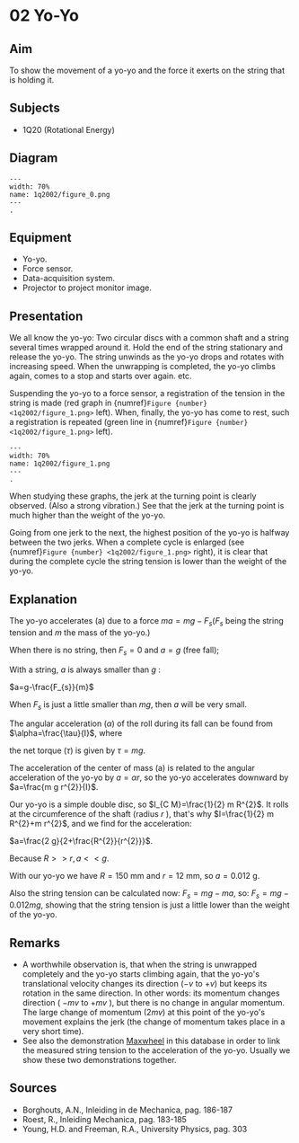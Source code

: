 # 02 Yo-Yo 
    
  
## Aim   
 To show the movement of a yo-yo and the force it exerts on the string that is holding it.   
  
## Subjects   
* 1Q20 (Rotational Energy)   

## Diagram
   
```{figure} figures/figure_0.png  
---  
width: 70%  
name: 1q2002/figure_0.png  
---  
. 
```
     
  
## Equipment   
 *  Yo-yo. 
 *  Force sensor. 
 *  Data-acquisition system. 
 *  Projector to project monitor image.
     
  
## Presentation   
We all know the yo-yo: Two circular discs with a common shaft and a string several times wrapped around it. Hold the end of the string stationary and release the yo-yo. The string unwinds as the yo-yo drops and rotates with increasing speed. When the unwrapping is completed, the yo-yo climbs again, comes to a stop and starts over again. etc.

Suspending the yo-yo to a force sensor, a registration of the tension in the string is made (red graph in {numref}`Figure {number} <1q2002/figure_1.png>` left). When, finally, the yo-yo has come to rest, such a registration is repeated (green line in {numref}`Figure {number} <1q2002/figure_1.png>` left).

```{figure} figures/figure_1.png  
---  
width: 70%  
name: 1q2002/figure_1.png  
---  
. 
```

When studying these graphs, the jerk at the turning point is clearly observed. (Also a strong vibration.) See that the jerk at the turning point is much higher than the weight of the yo-yo.

Going from one jerk to the next, the highest position of the yo-yo is halfway between the two jerks. When a complete cycle is enlarged (see {numref}`Figure {number} <1q2002/figure_1.png>` right), it is clear that during the complete cycle the string tension is lower than the weight of the yo-yo.       
  
## Explanation   
The yo-yo accelerates (a) due to a force $m a=m g-F_{s}\left(F_{s}\right.$ being the string tension and $m$ the mass of the yo-yo.)

When there is no string, then $F_{s}=0$ and $a=g$ (free fall);

With a string, $a$ is always smaller than $g$ :

$a=g-\frac{F_{s}}{m}$

When $F_{s}$ is just a little smaller than $m g$, then $a$ will be very small.

The angular acceleration $(\alpha)$ of the roll during its fall can be found from $\alpha=\frac{\tau}{I}$, where

the net torque $(\tau)$ is given by $\tau=m g$.

The acceleration of the center of mass (a) is related to the angular acceleration of the yo-yo by $a=\alpha r$, so the yo-yo accelerates downward by $a=\frac{m g r^{2}}{I}$.

Our yo-yo is a simple double disc, so $I_{C M}=\frac{1}{2} m R^{2}$. It rolls at the circumference of the shaft (radius $r$ ), that's why $I=\frac{1}{2} m R^{2}+m r^{2}$, and we find for the acceleration:

$a=\frac{2 g}{2+\frac{R^{2}}{r^{2}}}$.

Because $R>>r, a<<g$.

With our yo-yo we have $R=150 \mathrm{~mm}$ and $r=12 \mathrm{~mm}$, so $a=0.012 \mathrm{~g}$.

Also the string tension can be calculated now: $F_{s}=m g-m a$, so: $F_{s}=m g-0.012 m g$, showing that the string tension is just a little lower than the weight of the yo-yo.
  
## Remarks
- A worthwhile observation is, that when the string is unwrapped completely and the yo-yo starts climbing again, that the yo-yo's translational velocity changes its direction $(-v$ to $+v)$  but keeps its rotation in the same direction. In other words: its momentum changes direction ( $-m v$ to $+m v$ ), but there is no change in angular momentum. The large change of momentum ($2mv$) at this point of the yo-yo's movement explains the jerk (the change of momentum takes place in a very short time).
- See also the demonstration [Maxwheel](../1Q2003%20Maxwheel/1Q2003.md) in this database in order to link the measured string tension to the acceleration of the yo-yo. Usually we show these two demonstrations together.
   
  
## Sources
 *  Borghouts, A.N., Inleiding in de Mechanica, pag. 186-187 
 *  Roest, R., Inleiding Mechanica, pag. 183-185 
 *  Young, H.D. and Freeman, R.A., University Physics, pag. 303
  